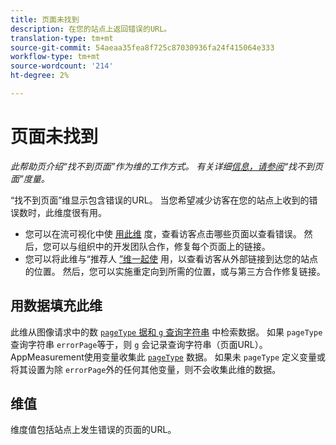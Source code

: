 ```yaml
---
title: 页面未找到
description: 在您的站点上返回错误的URL。
translation-type: tm+mt
source-git-commit: 54aeaa35fea8f725c87030936fa24f415064e333
workflow-type: tm+mt
source-wordcount: '214'
ht-degree: 2%

---
```



# 页面未找到

*此帮助页介绍“找不到页面”作为维的工作方式。 有关详细[信息，请参阅](../metrics/pages-not-found.md)“找不到页面”度量。*

“找不到页面”维显示包含错误的URL。 当您希望减少访客在您的站点上收到的错误数时，此维度很有用。

* 您可以在流可视化中使 [用此维](/help/analyze/analysis-workspace/visualizations/c-flow/flow.md) 度，查看访客点击哪些页面以查看错误。 然后，您可以与组织中的开发团队合作，修复每个页面上的链接。
* 您可以将此维与“推荐人 [”维一起使](referrer.md) 用，以查看访客从外部链接到达您的站点的位置。 然后，您可以实施重定向到所需的位置，或与第三方合作修复链接。

## 用数据填充此维

此维从图像请求中的数 [`pageType` 据和 `g` 查询字符串](/help/implement/validate/query-parameters.md) 中检索数据。 如果 `pageType` 查询字符串 `errorPage`等于，则 `g` 会记录查询字符串（页面URL）。 AppMeasurement使用变量收集此 [`pageType`](/help/implement/vars/page-vars/pagetype.md) 数据。 如果未 `pageType` 定义变量或将其设置为除 `errorPage`外的任何其他变量，则不会收集此维的数据。

## 维值

维度值包括站点上发生错误的页面的URL。

